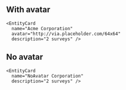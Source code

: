 ## With avatar

```react
<EntityCard
  name="Acme Corporation"
  avatar="http://via.placeholder.com/64x64"
  description="2 surveys" />
```

## No avatar

```react
<EntityCard
  name="NoAvatar Corporation"
  description="2 surveys" />
```
